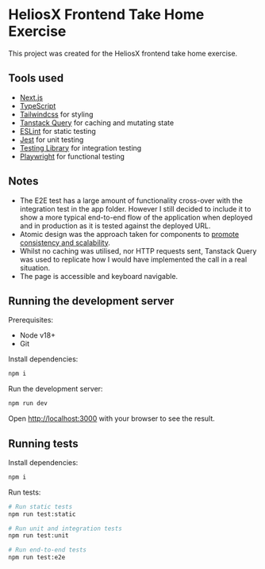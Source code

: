 # HeliosX Frontend Take Home Exercise

This project was created for the HeliosX frontend take home exercise.

## Tools used

- [Next.js](https://nextjs.org/)
- [TypeScript](https://www.typescriptlang.org/)
- [Tailwindcss](https://tailwindcss.com/) for styling
- [Tanstack Query](https://tanstack.com/query/latest/) for caching and mutating state
- [ESLint](https://eslint.org/) for static testing
- [Jest](https://jestjs.io/) for unit testing
- [Testing Library](https://testing-library.com/docs/react-testing-library/intro) for integration testing
- [Playwright](https://playwright.dev/) for functional testing

## Notes

- The E2E test has a large amount of functionality cross-over with the integration test in the app folder. However I still decided to include it to show a more typical end-to-end flow of the application when deployed and in production as it is tested against the deployed URL.
- Atomic design was the approach taken for components to [promote consistency and scalability](https://bradfrost.com/blog/post/atomic-web-design/#:~:text=construct%20our%20system.-,why%20atomic%20design,-In%20a%20lot).
- Whilst no caching was utilised, nor HTTP requests sent, Tanstack Query was used to replicate how I would have implemented the call in a real situation.
- The page is accessible and keyboard navigable.

## Running the development server

Prerequisites:

- Node v18+
- Git

Install dependencies:

```bash
npm i
```

Run the development server:

```bash
npm run dev
```

Open [http://localhost:3000](http://localhost:3000) with your browser to see the result.

## Running tests

Install dependencies:

```bash
npm i
```

Run tests:

```bash
# Run static tests
npm run test:static

# Run unit and integration tests
npm run test:unit

# Run end-to-end tests
npm run test:e2e
```

